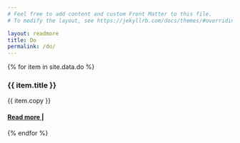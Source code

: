 ```yaml
---
# Feel free to add content and custom Front Matter to this file.
# To modify the layout, see https://jekyllrb.com/docs/themes/#overriding-theme-defaults

layout: readmore
title: Do
permalink: /do/
---
```


<head>
    <meta charset="UTF-8" />
    <meta name="viewport" content="width=device-width, initial-scale=1.0">
    <link rel="stylesheet" type="text/css" href="../css/readmore-styles.css" />
</head>

<body id="do-body">
    <div id="wrapper">
        <div class="right-border-box" id="do-border-box">
        <div class="do-page-section">
            {% for item in site.data.do %}
            <div id="do-item">
                <div class="yay">
                    <div class="do-title">
                        <h3>{{ item.title }}</h3>
                    </div>
                    <div class="do-info">
                        <p>{{ item.copy }}</p>
                        <a href="{{ item.url }}"><h4>Read more |</h4></a>
                    </div>
                </div>
            </div>
            {% endfor %}
        </div>
        </div>
    </div>
</body>